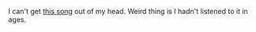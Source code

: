 I can't get <a href="https://www.youtube.com/watch?v=2hY-EPyFeTE">this song</a> out of my head. Weird thing is I hadn't listened to it in ages. 

